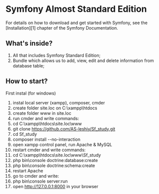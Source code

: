Symfony Almost Standard Edition
===============================

For details on how to download and get started with Symfony, see the
[Installation][1] chapter of the Symfony Documentation.

What's inside?
--------------

1. All that includes Symfony Standard Edition;
2. Bundle which allows us to add, view, edit and delete information from database table;

How to start?
--------------

First instal (for windows)
1. instal local server (xampp), composer, cmder
2. create folder site.loc on C:\xampp\htdocs
3. create folder www in site.loc
4. run cmder and write commands:
5. cd C:\xampp\htdocs\site.loc\www
6. git clone https://github.com/AS-leshiy/Sf_study.git
7. cd Sf_study
8. composer install --no-interaction
9. open xampp control panel, run Apache & MySQL
10. restart cmder and write commands:
11. cd C:\xampp\htdocs\site.loc\www\Sf_study
12. php bin\console doctrine:database:create
13. php bin\console doctrine:schema:create
14. restart Apache
15. go to cmder and write:
16. php bin\console server:run
17. open http://127.0.0.1:8000 in your browser
